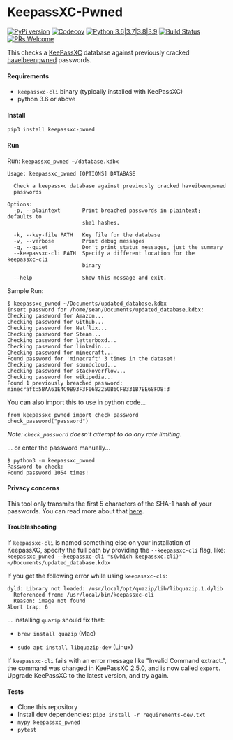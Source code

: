 # KeepassXC-Pwned

[![PyPi version](https://img.shields.io/pypi/v/keepassxc_pwned.svg)](https://pypi.python.org/pypi/keepassxc_pwned) [![Codecov](https://img.shields.io/codecov/c/github/seanbreckenridge/keepassxc-pwned.svg?style=flat-square)](https://codecov.io/gh/seanbreckenridge/keepassxc-pwned/) [![Python 3.6|3.7|3.8|3.9](https://img.shields.io/pypi/pyversions/keepassxc_pwned.svg)](https://pypi.python.org/pypi/keepassxc_pwned) [![Build Status](https://travis-ci.com/seanbreckenridge/keepassxc-pwned.svg?branch=master)](https://travis-ci.com/seanbreckenridge/keepassxc-pwned) [![PRs Welcome](https://img.shields.io/badge/PRs-welcome-brightgreen.svg?style=flat-square)](http://makeapullrequest.com)

This checks a [KeePassXC](https://keepassxc.org/) database against previously cracked [haveibeenpwned](https://haveibeenpwned.com/) passwords.

#### Requirements

- `keepassxc-cli` binary (typically installed with KeePassXC)
- python 3.6 or above

#### Install

`pip3 install keepassxc-pwned`

#### Run

Run: `keepassxc_pwned ~/database.kdbx`

```
Usage: keepassxc_pwned [OPTIONS] DATABASE

  Check a keepassxc database against previously cracked haveibeenpwned
  passwords

Options:
  -p, --plaintext       Print breached passwords in plaintext; defaults to
                        sha1 hashes.

  -k, --key-file PATH   Key file for the database
  -v, --verbose         Print debug messages
  -q, --quiet           Don't print status messages, just the summary
  --keepassxc-cli PATH  Specify a different location for the keepassxc-cli
                        binary

  --help                Show this message and exit.
```

Sample Run:

```
$ keepassxc_pwned ~/Documents/updated_database.kdbx
Insert password for /home/sean/Documents/updated_database.kdbx:
Checking password for Amazon...
Checking password for Github...
Checking password for Netflix...
Checking password for Steam...
Checking password for letterboxd...
Checking password for linkedin...
Checking password for minecraft...
Found password for 'minecraft' 3 times in the dataset!
Checking password for soundcloud...
Checking password for stackoverflow...
Checking password for wikipedia...
Found 1 previously breached password:
minecraft:5BAA61E4C9B93F3F0682250B6CF8331B7EE68FD8:3
```

You can also import this to use in python code...

```
from keepassxc_pwned import check_password
check_password("password")
```

_Note: `check_password` doesn't attempt to do any rate limiting._

... or enter the password manually...

```
$ python3 -m keepassxc_pwned
Password to check:
Found password 1054 times!
```

#### Privacy concerns

This tool only transmits the first 5 characters of the SHA-1 hash of your passwords.
You can read more about that [here](https://www.troyhunt.com/ive-just-launched-pwned-passwords-version-2/#cloudflareprivacyandkanonymity).

#### Troubleshooting

If `keepassxc-cli` is named something else on your installation of KeepassXC, specify the full path by providing the `--keepassxc-cli` flag, like: `keepassxc_pwned --keepassxc-cli "$(which keepassxc.cli)" ~/Documents/updated_database.kdbx`

If you get the following error while using `keepassxc-cli`:

```
dyld: Library not loaded: /usr/local/opt/quazip/lib/libquazip.1.dylib
  Referenced from: /usr/local/bin/keepassxc-cli
  Reason: image not found
Abort trap: 6
```

... installing `quazip` should fix that:

- `brew install quazip` (Mac)

- `sudo apt install libquazip-dev` (Linux)

If `keepassxc-cli` fails with an error message like "Invalid Command extract.", the command was changed in KeePassXC 2.5.0, and is now called `export`. Upgrade KeePassXC to the latest version, and try again.

#### Tests

- Clone this repository
- Install dev dependencies: `pip3 install -r requirements-dev.txt`
- `mypy keepassxc_pwned`
- `pytest`
